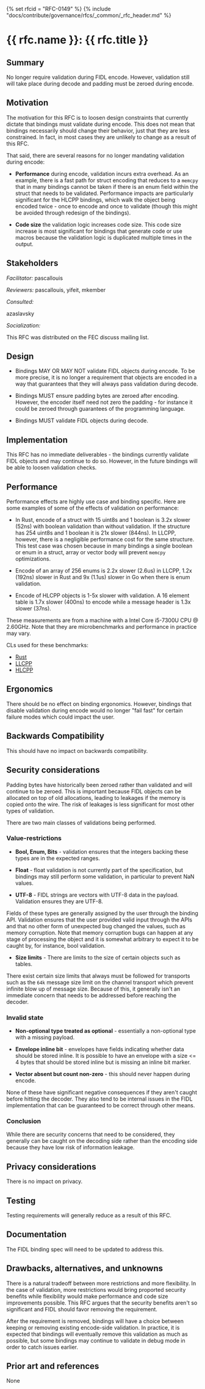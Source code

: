 <!-- mdformat off(templates not supported) -->
{% set rfcid = "RFC-0149" %}
{% include "docs/contribute/governance/rfcs/_common/_rfc_header.md" %}
# {{ rfc.name }}: {{ rfc.title }}
<!-- SET the `rfcid` VAR ABOVE. DO NOT EDIT ANYTHING ELSE ABOVE THIS LINE. -->

<!-- mdformat on -->

<!-- This should begin with an H2 element (for example, ## Summary).-->

## Summary

No longer require validation during FIDL encode. However, validation still
will take place during decode and padding must be zeroed during encode.

## Motivation

The motivation for this RFC is to loosen design constraints that currently
dictate that bindings must validate during encode. This does not mean that
bindings necessarily should change their behavior, just that they are less
constrained. In fact, in most cases they are unlikely to change as a result
of this RFC.

That said, there are several reasons for no longer mandating validation
during encode:

- **Performance** during encode, validation incurs extra overhead. As an
example, there is a fast path for struct encoding that reduces to a `memcpy`
that in many bindings cannot be taken if there is an enum field within the
struct that needs to be validated.
Performance impacts are particularly significant for the HLCPP bindings,
which walk the object being encoded twice - once to encode and once to
validate (though this might be avoided through redesign of the bindings).

- **Code size** the validation logic increases code size. This code size
increase is most significant for bindings that generate code or use macros
because the validation logic is duplicated multiple times in the output.

## Stakeholders

_Facilitator:_ pascallouis

_Reviewers:_ pascallouis, yifeit, mkember

_Consulted:_

azaslavsky

_Socialization:_

This RFC was distributed on the FEC discuss mailing list.

## Design

* Bindings MAY OR MAY NOT validate FIDL objects during encode.
To be more precise, it is no longer a requirement that objects are encoded
in a way that guarantees that they will always pass validation during decode.

* Bindings MUST ensure padding bytes are zeroed after encoding.
However, the encoder itself need not zero the padding - for instance it could
be zeroed through guarantees of the programming language.

* Bindings MUST validate FIDL objects during decode.

## Implementation

This RFC has no immediate deliverables - the bindings currently validate FIDL
objects and may continue to do so. However, in the future bindings will be able
to loosen validation checks.

## Performance

Performance effects are highly use case and binding specific. Here are some
examples of some of the effects of validation on performance:

- In Rust, encode of a struct with 15 uint8s and 1 boolean is 3.2x slower
(52ns) with boolean validation than without validation. If the structure has
254 uint8s and 1 boolean it is 21x slower (844ns). In LLCPP, however, there
is a negligible performance cost for the same structure. This test case was
chosen because in many bindings a single boolean or enum in a struct, array or
vector body will prevent `memcpy` optimizations.

- Encode of an array of 256 enums is 2.2x slower (2.6us) in LLCPP, 1.2x (192ns)
slower in Rust and 9x (1.1us) slower in Go when there is enum validation.

- Encode of HLCPP objects is 1-5x slower with validation. A 16 element table
is 1.7x slower (400ns) to encode while a message header is 1.3x slower (37ns).

These measurements are from a machine with a Intel Core i5-7300U CPU @ 2.60GHz.
Note that they are microbenchmarks and performance in practice may vary.

CLs used for these benchmarks:

- [Rust](https://fuchsia-review.googlesource.com/c/fuchsia/+/608427)
- [LLCPP](https://fuchsia-review.googlesource.com/c/fuchsia/+/608428)
- [HLCPP](https://fuchsia-review.googlesource.com/c/fuchsia/+/608902)

## Ergonomics

There should be no effect on binding ergonomics.
However, bindings that disable validation during encode would no longer
"fail fast" for certain failure modes which could impact the user.

## Backwards Compatibility

This should have no impact on backwards compatibility.

## Security considerations

Padding bytes have historically been zeroed rather than validated and will
continue to be zeroed. This is important because FIDL objects can be allocated
on top of old allocations, leading to leakages if the memory is copied onto the
wire. The risk of leakages is less significant for most other types of
validation.

There are two main classes of validations being performed.

### Value-restrictions

- **Bool, Enum, Bits** - validation ensures that the integers backing these
types are in the expected ranges.

- **Float** - float validation is not currently part of the specification,
but bindings may still perform some validation, in particular to prevent
NaN values.

- **UTF-8** - FIDL strings are vectors with UTF-8 data in the payload.
Validation ensures they are UTF-8.

Fields of these types are generally assigned by the user through the binding
API. Validation ensures that the user provided valid input through the APIs
and that no other form of unexpected bug changed the values, such as
memory corruption. Note that memory corruption bugs can happen at any stage
of processing the object and it is somewhat arbitrary to expect it to be
caught by, for instance, bool validation.

- **Size limits** - There are limits to the size of certain objects such as
tables.

There exist certain size limits that always must be followed for transports
such as the `64k` message size limit on the channel transport which prevent
infinite blow up of message size. Because of this, it generally isn't an
immediate concern that needs to be addressed before reaching the decoder.

### Invalid state

- **Non-optional type treated as optional** - essentially a non-optional type
with a missing payload.

- **Envelope inline bit** - envelopes have fields indicating whether data
should be stored inline. It is possible to have an envelope with a size
<= 4 bytes that should be stored inline but is missing an inline bit marker.

- **Vector absent but count non-zero** - this should never happen during
encode.

None of these have significant negative consequences if they aren't caught
before hitting the decoder. They also tend to be internal issues in the FIDL
implementation that can be guaranteed to be correct through other means.

### Conclusion

While there are security concerns that need to be considered, they generally
can be caught on the decoding side rather than the encoding side because they
have low risk of information leakage.

## Privacy considerations

There is no impact on privacy.

## Testing

Testing requirements will generally reduce as a result of this RFC.

## Documentation

The FIDL binding spec will need to be updated to address this.

## Drawbacks, alternatives, and unknowns

There is a natural tradeoff between more restrictions and more flexibility.
In the case of validation, more restrictions would bring proported
security benefits while flexibility would make performance and code size
improvements possible. This RFC argues that the security benefits aren't
so significant and FIDL should favor removing the requirement.

After the requirement is removed, bindings will have a choice between
keeping or removing existing encode-side validation.
In practice, it is expected that bindings will eventually remove this
validation as much as possible, but some bindings may continue to
validate in debug mode in order to catch issues earlier.

## Prior art and references

None

